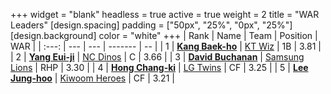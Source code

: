 +++
widget = "blank"
headless = true
active = true
weight = 2
title = "WAR Leaders"
[design.spacing]
padding = ["50px", "25%", "0px", "25%"]
[design.background]
color = "white"
+++
| Rank | Name | Team | Position | WAR |
| :---: | --- | --- | ------- | -- |
| 1 | [**Kang Baek-ho**](/players/11863) | [KT Wiz](/teams/KTWiz) | 1B | 3.81 |
| 2 | [**Yang Eui-ji**](/players/215) | [NC Dinos](/teams/NCDinos) | C | 3.66 |
| 3 | [**David Buchanan**](/players/13683) | [Samsung Lions](/teams/SamsungLions) | RHP | 3.30 |
| 4 | [**Hong Chang-ki**](/players/9805) | [LG Twins](/teams/LGTwins) | CF | 3.25 |
| 5 | [**Lee Jung-hoo**](/players/10673) | [Kiwoom Heroes](/teams/KiwoomHeroes) | CF | 3.21 |
